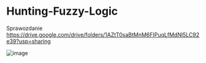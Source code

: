 # Hunting-Fuzzy-Logic

Sprawozdanie
https://drive.google.com/drive/folders/1AZtT0saBtMnM6FIPuqLfMdNl5LC92e39?usp=sharing

![image](https://user-images.githubusercontent.com/48093509/204090738-260eb0e6-cd0c-47dc-988c-8871e9e1408a.png)
